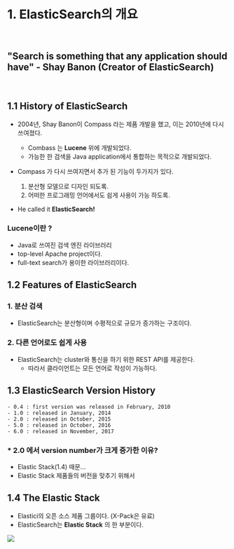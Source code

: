 # 1. ElasticSearch의 개요
</br>

## __"Search is something that any application should have"__ - Shay Banon (Creator of ElasticSearch)
</br>

## 1.1 History of ElasticSearch
- 2004년, Shay Banon이 Compass 라는 제품 개발을 했고, 이는 2010년에 다시 쓰여졌다.
    - Combass 는 __Lucene__ 위에 개발되었다.
    - 가능한 한 검색을 Java application에서 통합하는 목적으로 개발되었다.

- Compass 가 다시 쓰여지면서 추가 된 기능이 두가지가 있다.
    1. 분산형 모델으로 디자인 되도록.
    2. 어떠한 프로그래밍 언어에서도 쉽게 사용이 가능 하도록.
- He called it __ElasticSearch!__
### Lucene이란 ?
- Java로 쓰여진 검색 엔진 라이브러리
- top-level Apache project이다.
- full-text search가 용이한 라이브러리이다.

## 1.2 Features of ElasticSearch
### 1. 분산 검색
- ElasticSearch는 분산형이며 수평적으로 규모가 증가하는 구조이다.
### 2. 다른 언어로도 쉽게 사용
- ElasticSearch는 cluster와 통신을 하기 위한 REST API를 제공한다.
    - 따라서 클라이언트는 모든 언어로 작성이 가능하다.

## 1.3 ElasticSearch Version History
    - 0.4 : first version was released in February, 2010 
    - 1.0 : released in January, 2014 
    - 2.0 : released in October, 2015
    - 5.0 : released in October, 2016
    - 6.0 : released in November, 2017 

### * 2.0 에서 version number가 크게 증가한 이유?
- Elastic Stack(1.4) 때문...
- Elastic Stack 제품들의 버전을 맞추기 위해서

## 1.4 The Elastic Stack
- Elastici의 오픈 소스 제품 그룹이다. (X-Pack은 유료)
- ElasticSearch는 __Elastic Stack__ 의 한 부분이다.

![](https://cdn-images-1.medium.com/max/1600/1*B0CBdtJJuueT39jAXDkL9g.png)

